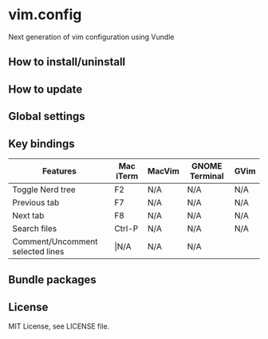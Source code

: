 # vim.config
Next generation of vim configuration using Vundle

## How to install/uninstall

## How to update

## Global settings


## Key bindings

|Features|Mac iTerm|MacVim|GNOME Terminal|GVim|
|--------|---------|------|--------------|----|
|Toggle Nerd tree|F2|N/A|N/A|N/A|
|Previous tab|F7|N/A|N/A|N/A|
|Next tab|F8|N/A|N/A|N/A|
|Search files|Ctrl-P|N/A|N/A|N/A|
|Comment/Uncomment selected lines|\\|N/A|N/A|N/A|

## Bundle packages

## License
MIT License, see LICENSE file.
